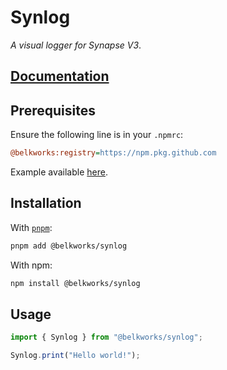 
# Synlog
*A visual logger for Synapse V3*.

## [Documentation](https://belkworks.github.io/synlog/)

## Prerequisites

Ensure the following line is in your `.npmrc`:

```ini
@belkworks:registry=https://npm.pkg.github.com
```

Example available [here](https://github.com/Belkworks/synlog-sink/blob/master/.npmrc).

## Installation

With [`pnpm`](https://pnpm.io/):

```sh
pnpm add @belkworks/synlog
```

With npm:

```sh
npm install @belkworks/synlog
```

## Usage

```ts
import { Synlog } from "@belkworks/synlog";

Synlog.print("Hello world!");
```
